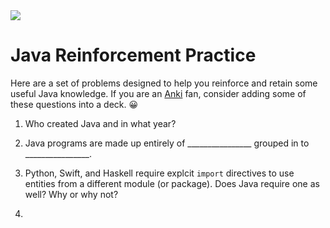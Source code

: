 <img src="https://raw.githubusercontent.com/rtoal/polyglot/master/docs/resources/java-logo-64.png">

# Java Reinforcement Practice

Here are a set of problems designed to help you reinforce and retain some useful Java knowledge. If you are an [Anki](https://apps.ankiweb.net/) fan, consider adding some of these questions into a deck. 😀

1. Who created Java and in what year?

1. Java programs are made up entirely of ________________ grouped in to ________________.

1. Python, Swift, and Haskell require explcit `import` directives to use entities from a different module (or package). Does Java require one as well? Why or why not?

1. 